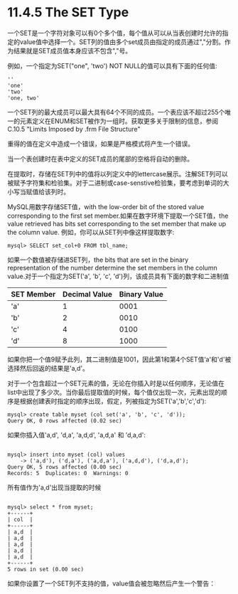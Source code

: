 # 11.4.5 The SET Type

一个SET是一个字符对象可以有0个多个值，每个值从可以从当表创建时允许的指定的value值中选择一个。SET列的值由多个set成员由指定的成员通过","分割。作为结果就是SET成员值本身应该不包含","号。

例如，一个指定为SET\("one", 'two'\) NOT NULL的值可以具有下面的任何值:

```
''
'one'
'two'
'one, two'
```

一个SET列的最大成员可以最大具有64个不同的成员。一个表应该不超过255个唯一的元素定义在ENUM和SET被作为一组时。获取更多关于限制的信息，参阅C.10.5 "Limits Imposed by .frm File Structure"

重得的值在定义中造成一个错误，如果是严格模式将产生一个错误。

当一个表创建时在表中定义的SET成员的尾部的空格将自动的删除。

在提取时，存储在SET列中的值将以列定义中的lettercase展示。注解SET列可以被赋予字符集和检验集。对于二进制或case-senstive检验集，要考虑到单词的大小写当赋值给该列时。

MySQL用数字存储SET值，with the low-order bit of the stored value corresponding to the first set member.如果在数字环境下提取一个SET值，the value retrieved has bits set corresponding to the set member that make up the column value. 例如，你可以从SET列中像这样提取数字:

```
mysql> SELECT set_col+0 FROM tbl_name;
```

如果一个数值被存储进SET列，the bits that are set in the binary representation of the number determine the set members in the column value.对于一个指定为SET\('a', 'b', 'c', 'd'\)列，该成员具有下面的数字和二进制值

| SET Member | Decimal Value | Binary Value |
| :--- | :--- | :--- |
| 'a' | 1 | 0001 |
| 'b' | 2 | 0010 |
| 'c' | 4 | 0100 |
| 'd' | 8 | 1000 |

如果你把一个值9赋予此列，其二进制值是1001，因此第1和第4个SET值‘a'和'd'被选择然后回返的结果是'a,d'。

对于一个包含超过一个SET元素的值，无论在你插入时是以任何顺序，无论值在list中出现了多少次。当你最后提取值的时候，每个值仅出现一次，元素出现的顺序是根据创建表时指定的顺序出现，假定，列被指定为SET\('a','b','c','d'\):

```
mysql> create table myset (col set('a', 'b', 'c', 'd'));
Query OK, 0 rows affected (0.02 sec)
```

如果你插入值'a,d', 'd,a', 'a,d,d', 'a,d,a' 和 ’d,a,d':

```

mysql> insert into myset (col) values 
    -> ('a,d'), ('d,a'), ('a,d,a'), ('a,d,d'), ('d,a,d');
Query OK, 5 rows affected (0.00 sec)
Records: 5  Duplicates: 0  Warnings: 0
```

所有值作为'a,d'出现当提取的时候

```

mysql> select * from myset;
+------+
| col  |
+------+
| a,d  |
| a,d  |
| a,d  |
| a,d  |
| a,d  |
+------+
5 rows in set (0.00 sec)
```

如果你设置了一个SET列不支持的值，value值会被忽略然后产生一个警告：

```

```




